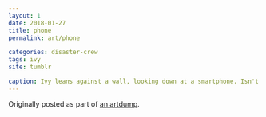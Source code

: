 ```yaml
---
layout: 1
date: 2018-01-27
title: phone
permalink: art/phone

categories: disaster-crew
tags: ivy
site: tumblr

caption: Ivy leans against a wall, looking down at a smartphone. Isn't too amused.
---
```

Originally posted as part of [an artdump](https://aflyleaf3.wordpress.com/2018/08/28/ipad-doodle-dump-3-that-one-story-thing-i-keep/).